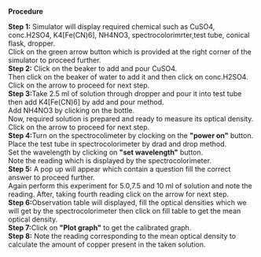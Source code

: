 <p><b>Procedure</b></p>
<p><b>Step 1:</b> Simulator will display required chemical such as CuSO4, conc.H2SO4, K4[Fe(CN)6], NH4NO3, spectrocolorimrter,test tube, conical flask, dropper.<br>
 Click on the green arrow button which is provided at the right corner of the simulator to proceed further.<br>
<b>Step 2:</b> Click on the beaker to add and pour CuSO4.<br>
  Then click on the beaker  of water to add it and then click on conc.H2SO4.<br>
  Click on the arrow to proceed for next step.<br>
  <b>Step 3:</b>Take 2.5 ml of solution through dropper and pour it into test tube then add K4[Fe(CN)6] by add and pour method.<br>
 Add NH4NO3 by clicking on the bottle.<br>
  Now, required solution is prepared and ready to measure its optical density.<br>
  Click on the arrow to proceed for next step.<br>
  <b>Step 4:</b>Turn on the spectrocolimeter by clocking on the <b>"power on"</b> button.<br> 
  Place the test tube in spectrocolorimeter by drad and drop method.<br>
  Set the wavelength by clicking on <b>"set wavelength"</b> button.<br>
  Note the reading which is displayed by the spectrocolorimeter.<br>
  <b>Step 5:</b> A pop up will appear which contain a question fill the correct answer to proceed further.<br>
  Again perform this experiment for 5.0,7.5 and 10 ml of solution and  note the reading.
  After, taking fourth reading click on the arrow for next step.<br>
  <b>Step 6:</b>Observation table will displayed, fill the optical densities which we will get by the spectrocolorimeter then click on fill table to get the mean optical density.<br>
  <b>Step 7:</b>Click on <b>"Plot graph"</b> to get the calibrated graph.<br>
 <b>Step 8:</b> Note the reading corresponding to the mean optical density to calculate the amount of copper present in the taken solution.<br></p>
  
